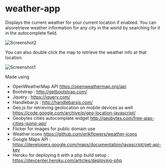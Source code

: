 # weather-app

Displays the current weather for your current location if enabled. You can alsoretrieve weather information for any city in the world by searching for it in the autocomplete field.

![Screenshot2](https://cloud.githubusercontent.com/assets/2241065/21563413/df985d52-ce8a-11e6-805c-7c8c14a156b5.png)

You can also double click the map to retrieve the weather info at that location. 

![Screenshot1](https://cloud.githubusercontent.com/assets/2241065/21563412/df935096-ce8a-11e6-9f41-bc77ca95d6bb.png)

Made using

- OpenWeatherMap API https://openweathermap.org/api 
- Bootstrap : http://getbootstrap.com/  
- Jquery :  https://jquery.com/ 
- Handlebar.js : http://handlebarsjs.com/
- Geo.js for retrieving geolocation on mobile devices as well  https://code.google.com/archive/p/geo-location-javascript/
- Geobytes cities autocomplate widget http://geobytes.com/free-ajax-cities-jsonp-api/ 
- Flicker for images for public domain use
- Weather icons  https://github.com/erikflowers/weather-icons 
- Google Maps API :  https://developers.google.com/maps/documentation/javascript/get-api-key 
- Heroku for deploying it with a php build setup : https://devcenter.heroku.com/articles/deploying-php 

